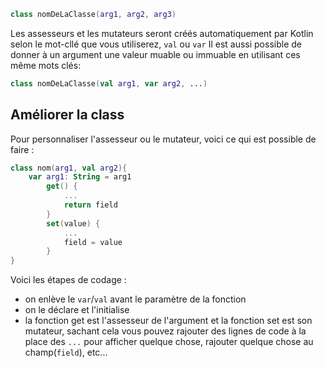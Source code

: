 ```kotlin
class nomDeLaClasse(arg1, arg2, arg3)
```
Les assesseurs et les mutateurs seront créés automatiquement par Kotlin selon le mot-cllé que vous utiliserez, ``val`` ou ``var``
Il est aussi possible de donner à un argument une valeur muable ou immuable en utilisant ces même mots clés:
```kotlin
class nomDeLaClasse(val arg1, var arg2, ...)
```
## Améliorer la class
Pour personnaliser l'assesseur ou le mutateur, voici ce qui est possible de faire :
```kotlin
class nom(arg1, val arg2){
	var arg1: String = arg1
		get() {
			...
			return field
		}
		set(value) {
			...
			field = value
		}
}
```
Voici les étapes de codage :
- on enlève le ``var``/``val`` avant le paramètre de la fonction
- on le déclare et l'initialise
- la fonction get est l'assesseur de l'argument et la fonction set est son mutateur, sachant cela vous pouvez rajouter des lignes de code à la place des ``...`` pour afficher quelque chose, rajouter quelque chose au champ(``field``), etc...